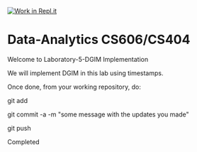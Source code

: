 [![Work in Repl.it](https://classroom.github.com/assets/work-in-replit-14baed9a392b3a25080506f3b7b6d57f295ec2978f6f33ec97e36a161684cbe9.svg)](https://classroom.github.com/online_ide?assignment_repo_id=3169582&assignment_repo_type=AssignmentRepo)
# Data-Analytics CS606/CS404

Welcome to Laboratory-5-DGIM Implementation

We will implement DGIM in this lab using timestamps.

Once done, from your working repository, do:

git add

git commit -a -m "some message with the updates you made"

git push

Completed
